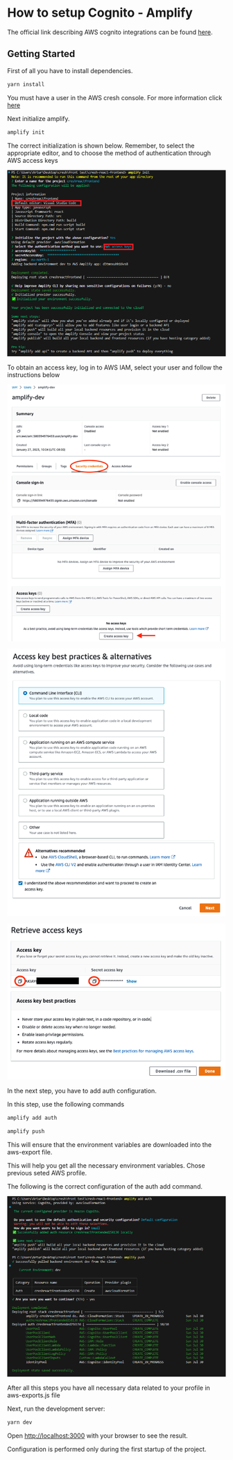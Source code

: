 # How to setup Cognito - Amplify

The official link describing AWS cognito integrations can be found [here](https://docs.amplify.aws/cli/start/install/#configure-the-amplify-cli).

## Getting Started

First of all you have to install dependencies.

```bash
yarn install
```

You must have a user in the AWS cresh console. For more information click [here](https://cresh-creativity-share.github.io/docs/docs/AWS/)

Next initialize amplify.

```bash
amplify init
```
The correct initialization is shown below. Remember, to select the appropriate editor, and to choose the method of authentication through AWS access keys

![amplify initialization](images/init_1.PNG)

To obtain an access key, log in to AWS IAM, select your user and follow the instructions below

![amplify access key](images/create-access-keys1.png)

![amplify access key](images/create-access-keys2.png)

![amplify access key](images/create-access-keys3.png)

In the next step, you have to add auth configuration.

In this step, use the following commands

```bash
amplify add auth
```

```bash
amplify push
```

This will ensure that the environment variables are downloaded into the aws-export file. 

This will help you get all the necessary environment variables.
Chose previous seted AWS profile.

The following is the correct configuration of the auth add command.

![amplify access key](images/add-auth.PNG)


After all this steps you have all necessary data related to your profile in aws-exports.js file

Next, run the development server:

```bash
yarn dev
```

Open [http://localhost:3000](http://localhost:3000) with your browser to see the result.

Configuration is performed only during the first startup of the project.
